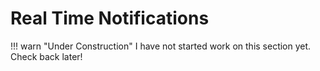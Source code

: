 # Real Time Notifications

!!! warn "Under Construction"
    I have not started work on this section yet.  Check back later!
    
